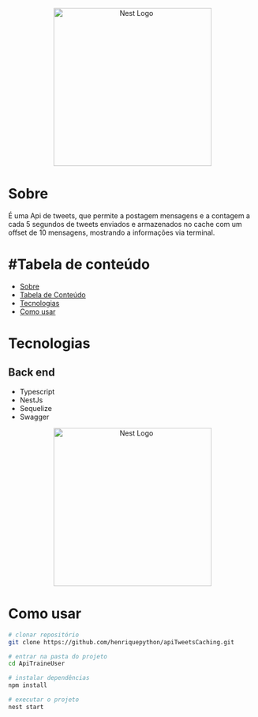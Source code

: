 <p align="center">
  <a href="http://nestjs.com/" target="blank"><img src="https://nestjs.com/img/logo_text.svg" width="320" alt="Nest Logo" /></a>
</p>

# Sobre

É uma Api de tweets, que permite a postagem mensagens e a contagem a cada 5 segundos de tweets enviados e armazenados no cache com um offset de 10 mensagens, mostrando a informações via terminal.


#Tabela de conteúdo
=================
<!--ts-->
   * [Sobre](#Sobre)
   * [Tabela de Conteúdo](#Tabela-de-conteúdo)
   * [Tecnologias](#Tecnologias)
   * [Como usar](#Como-usar)
<!--te-->


# Tecnologias
## Back end
- Typescript 
- NestJs
- Sequelize
- Swagger


<p align="center">
  <a href="http://nestjs.com/" target="blank"><img src="https://nestjs.com/img/logo_text.svg" width="320" alt="Nest Logo" /></a>
</p>



# Como usar

```bash
# clonar repositório
git clone https://github.com/henriquepython/apiTweetsCaching.git

# entrar na pasta do projeto
cd ApiTraineUser

# instalar dependências
npm install

# executar o projeto
nest start
```
